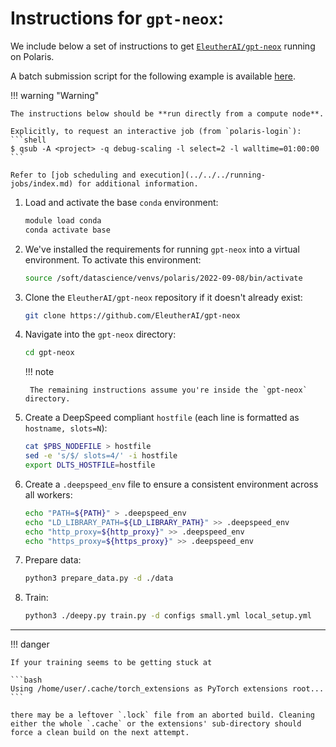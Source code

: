 # Instructions for `gpt-neox`:

We include below a set of instructions to get [`EleutherAI/gpt-neox`](https://github.com/EleutherAI/gpt-neox) running on Polaris.

A batch submission script for the following example is available [here](https://github.com/argonne-lcf/GettingStarted/blob/master/DataScience/DeepSpeed/gpt-neox/README.md).

!!! warning "Warning"

    The instructions below should be **run directly from a compute node**.

    Explicitly, to request an interactive job (from `polaris-login`):
    ```shell
    $ qsub -A <project> -q debug-scaling -l select=2 -l walltime=01:00:00
    ```

    Refer to [job scheduling and execution](../../../running-jobs/index.md) for additional information.

1. Load and activate the base `conda` environment:
   ```bash
   module load conda
   conda activate base
   ```

2. We've installed the requirements for running `gpt-neox` into a virtual environment. To activate this environment:
   ```bash
   source /soft/datascience/venvs/polaris/2022-09-08/bin/activate
   ```

3. Clone the `EleutherAI/gpt-neox` repository if it doesn't already exist:
   ```bash
   git clone https://github.com/EleutherAI/gpt-neox
   ```

4. Navigate into the `gpt-neox` directory:
   ```bash
   cd gpt-neox
   ```
   
    !!! note 
   
        The remaining instructions assume you're inside the `gpt-neox` directory.

5. Create a DeepSpeed compliant `hostfile` (each line is formatted as `hostname, slots=N`):
   ```bash
   cat $PBS_NODEFILE > hostfile
   sed -e 's/$/ slots=4/' -i hostfile
   export DLTS_HOSTFILE=hostfile 
   ```

6. Create a `.deepspeed_env` file to ensure a consistent environment across all workers:
   ```bash
   echo "PATH=${PATH}" > .deepspeed_env
   echo "LD_LIBRARY_PATH=${LD_LIBRARY_PATH}" >> .deepspeed_env
   echo "http_proxy=${http_proxy}" >> .deepspeed_env
   echo "https_proxy=${https_proxy}" >> .deepspeed_env
   ```

7. Prepare data:
   ```bash
   python3 prepare_data.py -d ./data
   ```

8. Train:
   ```bash
   python3 ./deepy.py train.py -d configs small.yml local_setup.yml
   ```

---

!!! danger 

    If your training seems to be getting stuck at

    ```bash
    Using /home/user/.cache/torch_extensions as PyTorch extensions root...
    ```

    there may be a leftover `.lock` file from an aborted build. Cleaning either the whole `.cache` or the extensions' sub-directory should force a clean build on the next attempt.

